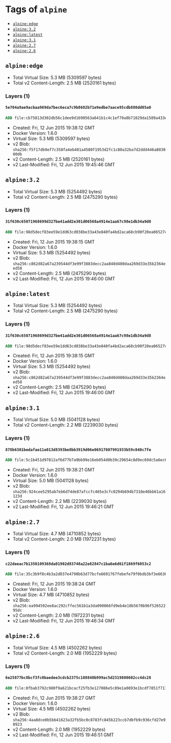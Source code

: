 <!-- THIS FILE IS GENERATED VIA '.template-helpers/generate-tag-details.pl' -->

# Tags of `alpine`

-	[`alpine:edge`](#alpineedge)
-	[`alpine:3.2`](#alpine32)
-	[`alpine:latest`](#alpinelatest)
-	[`alpine:3.1`](#alpine31)
-	[`alpine:2.7`](#alpine27)
-	[`alpine:2.6`](#alpine26)

## `alpine:edge`

-	Total Virtual Size: 5.3 MB (5309597 bytes)
-	Total v2 Content-Length: 2.5 MB (2520161 bytes)

### Layers (1)

#### `5e704a9ae9acbaa969da7bec6eca7c9b8682b71e9edbe7aace95cdb880dd05a0`

```dockerfile
ADD file:cb75813d302db56c1dee9d1690563a641b1c4c1ef79a8b71029da1589a433ec9 in /
```

-	Created: Fri, 12 Jun 2015 19:38:12 GMT
-	Docker Version: 1.6.0
-	Virtual Size: 5.3 MB (5309597 bytes)
-	v2 Blob: `sha256:f5f17db9ef7c358fa4eb401a4580f1953d2fc1c80a32ba7d2ddd446a803000db`
-	v2 Content-Length: 2.5 MB (2520161 bytes)
-	v2 Last-Modified: Fri, 12 Jun 2015 19:45:46 GMT

## `alpine:3.2`

-	Total Virtual Size: 5.3 MB (5254492 bytes)
-	Total v2 Content-Length: 2.5 MB (2475290 bytes)

### Layers (1)

#### `31f630c65071968699d327be41add2e301d06568a4914e1aa67c98e1db34a9d8`

```dockerfile
ADD file:98d5decf83ee59e1dd63cd038be33a43e840fa4bd2aca68cb90f20ea06527c40 in /
```

-	Created: Fri, 12 Jun 2015 19:38:15 GMT
-	Docker Version: 1.6.0
-	Virtual Size: 5.3 MB (5254492 bytes)
-	v2 Blob: `sha256:c862d82a67a239544df3e99f3883decc2aa840d480daa269d33e35b2364eed58`
-	v2 Content-Length: 2.5 MB (2475290 bytes)
-	v2 Last-Modified: Fri, 12 Jun 2015 19:46:00 GMT

## `alpine:latest`

-	Total Virtual Size: 5.3 MB (5254492 bytes)
-	Total v2 Content-Length: 2.5 MB (2475290 bytes)

### Layers (1)

#### `31f630c65071968699d327be41add2e301d06568a4914e1aa67c98e1db34a9d8`

```dockerfile
ADD file:98d5decf83ee59e1dd63cd038be33a43e840fa4bd2aca68cb90f20ea06527c40 in /
```

-	Created: Fri, 12 Jun 2015 19:38:15 GMT
-	Docker Version: 1.6.0
-	Virtual Size: 5.3 MB (5254492 bytes)
-	v2 Blob: `sha256:c862d82a67a239544df3e99f3883decc2aa840d480daa269d33e35b2364eed58`
-	v2 Content-Length: 2.5 MB (2475290 bytes)
-	v2 Last-Modified: Fri, 12 Jun 2015 19:46:00 GMT

## `alpine:3.1`

-	Total Virtual Size: 5.0 MB (5041128 bytes)
-	Total v2 Content-Length: 2.2 MB (2239030 bytes)

### Layers (1)

#### `878b6301bedafae11e013d8393be8bb3919d06e06917007991933b59c040c7fe`

```dockerfile
ADD file:5c1b451d97812af6d77b7a9bb99e16eb054d0b39c29654c8d9ec69dc5a6ec6d9 in /
```

-	Created: Fri, 12 Jun 2015 19:38:21 GMT
-	Docker Version: 1.6.0
-	Virtual Size: 5.0 MB (5041128 bytes)
-	v2 Blob: `sha256:924cee5295ab7eb6d74de87afccfc465e3cfc0294b694b7310e46bb61a16123d`
-	v2 Content-Length: 2.2 MB (2239030 bytes)
-	v2 Last-Modified: Fri, 12 Jun 2015 19:46:21 GMT

## `alpine:2.7`

-	Total Virtual Size: 4.7 MB (4710852 bytes)
-	Total v2 Content-Length: 2.0 MB (1972231 bytes)

### Layers (1)

#### `c22deeac7b1350109368da01902d83748a22e82847c1ba6e6d61f1869f6053c2`

```dockerfile
ADD file:35c3b9f8c4b3a2d037e4790b63d77bcfe6691767febefe79f0bdb3bf3e6636f5 in /
```

-	Created: Fri, 12 Jun 2015 19:38:24 GMT
-	Docker Version: 1.6.0
-	Virtual Size: 4.7 MB (4710852 bytes)
-	v2 Blob: `sha256:ea994592ee8ac292cffec561b1a3da090066fd9eb4e18b5670b96f52652295dc`
-	v2 Content-Length: 2.0 MB (1972231 bytes)
-	v2 Last-Modified: Fri, 12 Jun 2015 19:46:34 GMT

## `alpine:2.6`

-	Total Virtual Size: 4.5 MB (4502262 bytes)
-	Total v2 Content-Length: 2.0 MB (1952229 bytes)

### Layers (1)

#### `6e25877bc8bcf3fc0baedee3cdcb2375c108840b999ac5d2319800602cc4dc28`

```dockerfile
ADD file:8fbab3792c980f9a621bcacf25fb3e127086e5c89e1a0893e1bcdf7851f717aa in /
```

-	Created: Fri, 12 Jun 2015 19:38:27 GMT
-	Docker Version: 1.6.0
-	Virtual Size: 4.5 MB (4502262 bytes)
-	v2 Blob: `sha256:4aa8dce0b5bb41623a32fb5bc0c8783fc845b223ccb7dbfb9c936cfd27e90923`
-	v2 Content-Length: 2.0 MB (1952229 bytes)
-	v2 Last-Modified: Fri, 12 Jun 2015 19:46:51 GMT
